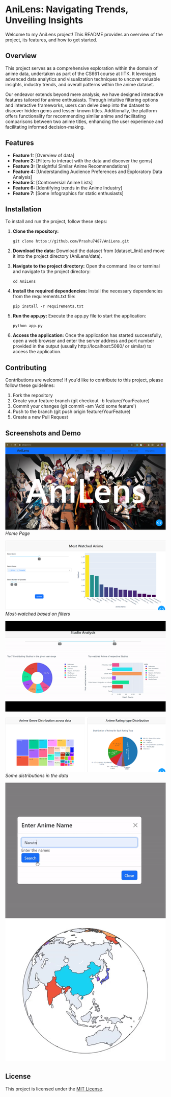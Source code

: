 # AniLens: Navigating Trends, Unveiling Insights

Welcome to my AniLens project! This README provides an overview of the project, its features, and how to get started.

## Overview
This project serves as a comprehensive exploration within the domain of anime data, undertaken as part of the CS661 course at IITK. It leverages advanced data analytics and visualization techniques to uncover valuable insights, industry trends, and overall patterns within the anime dataset.

Our endeavor extends beyond mere analysis; we have designed interactive features tailored for anime enthusiasts. Through intuitive filtering options and interactive frameworks, users can delve deep into the dataset to discover hidden gems and lesser-known titles. Additionally, the platform offers functionality for recommending similar anime and facilitating comparisons between two anime titles, enhancing the user experience and facilitating informed decision-making.

## Features
- **Feature 1:** [Overview of data]
- **Feature 2:** [Filters to interact with the data and discover the gems]
- **Feature 3:** [Insightful Similar Anime Recommendations]
- **Feature 4:** [Understanding Audience Preferences and Exploratory Data Analysis]
- **Feature 5:** [Controversial Anime Lists]
- **Feature 6:** [Identifying trends in the Anime Industry]
- **Feature 7:** [Some Infographics for static enthusiasts]

## Installation

To install and run the project, follow these steps:

1. **Clone the repository:** 
   ```shell
   git clone https://github.com/Prashu7487/AniLens.git
   ```
2. **Download the data:** 
   Download the dataset from [dataset_link] and move it into the project directory (AniLens/data).

3. **Navigate to the project directory:** 
   Open the command line or terminal and navigate to the project directory:
   ```shell
   cd AniLens
   ```
4. **Install the required dependencies:** 
   Install the necessary dependencies from the requirements.txt file:
   ```shell
   pip install -r requirements.txt
   ```
5. **Run the app.py:** 
   Execute the app.py file to start the application:
   ```shell
   python app.py
   ```
6. **Access the application:** 
   Once the application has started successfully, open a web browser and enter the server address and port number provided in the output (usually http://localhost:5080/ or similar) to access the application.

## Contributing

Contributions are welcome! If you'd like to contribute to this project, please follow these guidelines:
1. Fork the repository
2. Create your feature branch (git checkout -b feature/YourFeature)
3. Commit your changes (git commit -am 'Add some feature')
4. Push to the branch (git push origin feature/YourFeature)
5. Create a new Pull Request

## Screenshots and Demo

![Screenshot 1](/demo/home.png)
*Home Page*

![Screenshot 2](/demo/top_anime.png)
*Most-watched based on filters*

<img src="/demo/studio_analysis.gif" alt="Demo" width="800">

![Screenshot 3](/demo/static_graphs.png)
*Some distributions in the data*

![Demo](/demo/similar_anime.gif) ![Demo](/demo/world_map.gif)


## License

This project is licensed under the [MIT License](LICENSE).
